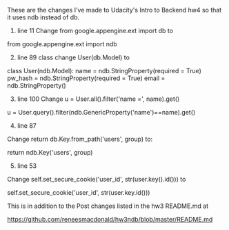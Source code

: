 These are the changes I've made to Udacity's Intro to Backend hw4 so that it uses ndb instead of db.

1) line 11 Change from google.appengine.ext import db to

from google.appengine.ext import ndb

2) line 89 class change User(db.Model) to 

class User(ndb.Model):
    name = ndb.StringProperty(required = True)
    pw_hash = ndb.StringProperty(required = True)
    email = ndb.StringProperty()


3) line 100
Change u = User.all().filter('name =', name).get()

u = User.query().filter(ndb.GenericProperty('name')==name).get()

4) line 87

Change return db.Key.from_path('users', group) to:

return ndb.Key('users', group)

5) line 53

Change self.set_secure_cookie('user_id', str(user.key().id())) to

self.set_secure_cookie('user_id', str(user.key.id()))

This is in addition to the Post changes listed in the hw3 README.md at 

https://github.com/reneesmacdonald/hw3ndb/blob/master/README.md
